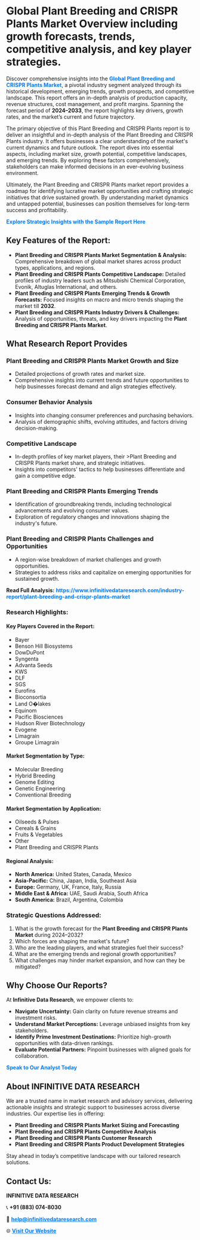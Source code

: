 <h1>Global Plant Breeding and CRISPR Plants Market Overview including growth forecasts, trends, competitive analysis, and key player strategies.</h1>
<p>
Discover comprehensive insights into the 
<a href="https://www.infinitivedataresearch.com/industry-report/plant-breeding-and-crispr-plants-market" rel="dofollow" style="color: #007BFF; text-decoration: none;"><strong>Global Plant Breeding and CRISPR Plants Market</strong></a>, a pivotal industry segment analyzed through its historical development, emerging trends, growth prospects, and competitive landscape. This report offers an in-depth analysis of production capacity, revenue structures, cost management, and profit margins. Spanning the forecast period of <strong>2024–2033</strong>, the report highlights key drivers, growth rates, and the market’s current and future trajectory.
</p>
<p>
The primary objective of this Plant Breeding and CRISPR Plants report is to deliver an insightful and in-depth analysis of the Plant Breeding and CRISPR Plants industry. It offers businesses a clear understanding of the market's current dynamics and future outlook. The report dives into essential aspects, including market size, growth potential, competitive landscapes, and emerging trends. By exploring these factors comprehensively, stakeholders can make informed decisions in an ever-evolving business environment.
</p>
<p>
Ultimately, the Plant Breeding and CRISPR Plants market report provides a roadmap for identifying lucrative market opportunities and crafting strategic initiatives that drive sustained growth. By understanding market dynamics and untapped potential, businesses can position themselves for long-term success and profitability.
</p>
<p>
<a href="https://www.infinitivedataresearch.com/request-sample/reportId=102701" style="color: #007BFF; text-decoration: none;"><strong>Explore Strategic Insights with the Sample Report Here</strong></a>
</p>

<h2>Key Features of the Report:</h2>
<ul>
<li><strong>Plant Breeding and CRISPR Plants Market Segmentation & Analysis:</strong> Comprehensive breakdown of global market shares across product types, applications, and regions.</li>
<li><strong>Plant Breeding and CRISPR Plants Competitive Landscape:</strong> Detailed profiles of industry leaders such as Mitsubishi Chemical Corporation, Evonik, Altuglas International, and others.</li>
<li><strong>Plant Breeding and CRISPR Plants Emerging Trends & Growth Forecasts:</strong> Focused insights on macro and micro trends shaping the market till <strong>2032</strong>.</li>
<li><strong>Plant Breeding and CRISPR Plants Industry Drivers & Challenges:</strong> Analysis of opportunities, threats, and key drivers impacting the <strong>Plant Breeding and CRISPR Plants Market</strong>.</li>
</ul>

<h2>What Research Report Provides</h2>
<h3>Plant Breeding and CRISPR Plants Market Growth and Size</h3>
<ul>
<li>Detailed projections of growth rates and market size.</li>
<li>Comprehensive insights into current trends and future opportunities to help businesses forecast demand and align strategies effectively.</li>
</ul>

<h3>Consumer Behavior Analysis</h3>
<ul>
<li>Insights into changing consumer preferences and purchasing behaviors.</li>
<li>Analysis of demographic shifts, evolving attitudes, and factors driving decision-making.</li>
</ul>

<h3>Competitive Landscape</h3>
<ul>
<li>In-depth profiles of key market players, their >Plant Breeding and CRISPR Plants market share, and strategic initiatives.</li>
<li>Insights into competitors' tactics to help businesses differentiate and gain a competitive edge.</li>
</ul>

<h3>Plant Breeding and CRISPR Plants Emerging Trends</h3>
<ul>
<li>Identification of groundbreaking trends, including technological advancements and evolving consumer values.</li>
<li>Exploration of regulatory changes and innovations shaping the industry's future.</li>
</ul>

<h3>Plant Breeding and CRISPR Plants Challenges and Opportunities</h3>
<ul>
<li>A region-wise breakdown of market challenges and growth opportunities.</li>
<li>Strategies to address risks and capitalize on emerging opportunities for sustained growth.</li>
</ul>
<p><strong>Read Full Analysis:</strong> <a href="https://www.infinitivedataresearch.com/industry-report/plant-breeding-and-crispr-plants-market" rel="dofollow" style="color: #007BFF; text-decoration: none;"><strong>https://www.infinitivedataresearch.com/industry-report/plant-breeding-and-crispr-plants-market</strong></a></p>
<h3>Research Highlights:</h3>
<h4>Key Players Covered in the Report:</h4>
<ul><li>Bayer</li><li>Benson Hill Biosystems</li><li>DowDuPont</li><li>Syngenta</li><li>Advanta Seeds</li><li>KWS</li><li>DLF</li><li>SGS</li><li>Eurofins</li><li>Bioconsortia</li><li>Land O�lakes</li><li>Equinom</li><li>Pacific Biosciences</li><li>Hudson River Biotechnology</li><li>Evogene</li><li>Limagrain</li><li>Groupe Limagrain</li></ul>
<h4>Market Segmentation by Type:</h4>
<ul><li>Molecular Breeding</li><li>Hybrid Breeding</li><li>Genome Editing</li><li>Genetic Engineering</li><li>Conventional Breeding</li></ul>
<h4>Market Segmentation by Application:</h4>
<ul><li>Oilseeds &amp; Pulses</li><li>Cereals &amp; Grains</li><li>Fruits &amp; Vegetables</li><li>Other</li><li>Plant Breeding and CRISPR Plants</li></ul>

<h4>Regional Analysis:</h4>
<ul>
<li><strong>North America:</strong> United States, Canada, Mexico</li>
<li><strong>Asia-Pacific:</strong> China, Japan, India, Southeast Asia</li>
<li><strong>Europe:</strong> Germany, UK, France, Italy, Russia</li>
<li><strong>Middle East & Africa:</strong> UAE, Saudi Arabia, South Africa</li>
<li><strong>South America:</strong> Brazil, Argentina, Colombia</li>
</ul>

<h3>Strategic Questions Addressed:</h3>
<ol>
<li>What is the growth forecast for the <strong>Plant Breeding and CRISPR Plants Market</strong> during 2024–2032?</li>
<li>Which forces are shaping the market's future?</li>
<li>Who are the leading players, and what strategies fuel their success?</li>
<li>What are the emerging trends and regional growth opportunities?</li>
<li>What challenges may hinder market expansion, and how can they be mitigated?</li>
</ol>

<h2>Why Choose Our Reports?</h2>
<p>At <strong>Infinitive Data Research</strong>, we empower clients to:</p>
<ul>
<li><strong>Navigate Uncertainty:</strong> Gain clarity on future revenue streams and investment risks.</li>
<li><strong>Understand Market Perceptions:</strong> Leverage unbiased insights from key stakeholders.</li>
<li><strong>Identify Prime Investment Destinations:</strong> Prioritize high-growth opportunities with data-driven rankings.</li>
<li><strong>Evaluate Potential Partners:</strong> Pinpoint businesses with aligned goals for collaboration.</li>
</ul>
<p><a href="https://www.infinitivedataresearch.com/industry-report/plant-breeding-and-crispr-plants-market" rel="dofollow" style="color: #007BFF; text-decoration: none;"><strong>Speak to Our Analyst Today</strong></a></p>

<h2>About INFINITIVE DATA RESEARCH</h2>
<p>We are a trusted name in market research and advisory services, delivering actionable insights and strategic support to businesses across diverse industries. Our expertise lies in offering:</p>
<ul>
<li><strong>Plant Breeding and CRISPR Plants Market Sizing and Forecasting</strong></li>
<li><strong>Plant Breeding and CRISPR Plants Competitive Analysis</strong></li>
<li><strong>Plant Breeding and CRISPR Plants Customer Research</strong></li>
<li><strong>Plant Breeding and CRISPR Plants Product Development Strategies</strong></li>
</ul>
<p>Stay ahead in today’s competitive landscape with our tailored research solutions.</p>

<h2>Contact Us:</h2>
<p><strong>INFINITIVE DATA RESEARCH</strong></p>
<p>📞 <strong>+91 (883) 074-8030</strong></p>
<p>📧 <strong><a href="mailto:help@infinitivedataresearch.com" style="color: #007BFF;">help@infinitivedataresearch.com</a></strong></p>
<p>🌐 <strong><a href="https://www.infinitivedataresearch.com" rel="dofollow" style="color: #007BFF;">Visit Our Website</a></strong></p>